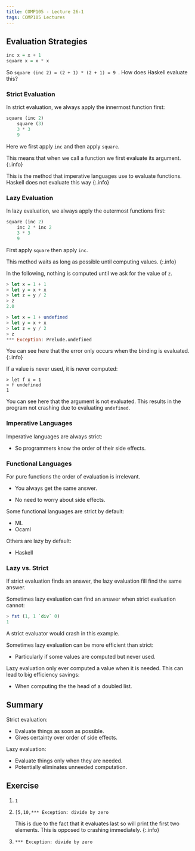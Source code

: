 ```yaml
---
title: COMP105 - Lecture 26-1
tags: COMP105 Lectures
---
```


## Evaluation Strategies

```haskell
inc x = x + 1
square x = x * x
```

So `square (inc 2) = (2 + 1) * (2 + 1) = 9 `. How does Haskell evaluate this?

### Strict Evaluation

In strict evaluation, we always apply the innermost function first:

```haskell
square (inc 2)
	square (3)
	3 * 3
	9
```

Here we first apply `inc` and then apply `square`.

This means that when we call a function we first evaluate its argument.
{:.info}

This is the method that imperative languages use to evaluate functions. Haskell does not evaluate this way
{:.info}

### Lazy Evaluation
In lazy evaluation, we always apply the outermost functions first:

```haskell
square (inc 2)
	inc 2 * inc 2
	3 * 3
	9
```

First apply `square` then apply `inc`.

This method waits as long as possible until computing values.
{:.info}

In the following, nothing is computed until we ask for the value of `z`.

```haskell
> let x = 1 + 1
> let y = x + x
> let z = y / 2
> z
2.0
```

```haskell
> let x = 1 + undefined
> let y = x + x
> let z = y / 2
> z
*** Exception: Prelude.undefined
```

You can see here that the error only occurs when the binding is evaluated.
{:.info}

If a value is never used, it is never computed:

```
> let f x = 1
> f undefined
1
```

You can see here that the argument is not evaluated. This results in the program not crashing due to evaluating `undefined`.

### Imperative Languages

Imperative languages are always strict:

* So programmers know the order of their side effects.

### Functional Languages

For pure functions the order of evaluation is irrelevant.

* You always get the same answer.

* No need to worry about side effects.

Some functional languages are strict by default:

* ML
* Ocaml

Others are lazy by default:

* Haskell

### Lazy vs. Strict

If strict evaluation finds an answer, the lazy evaluation fill find the same answer.

Sometimes lazy evaluation can find an answer when strict evaluation cannot:

```haskell
> fst (1, 1 `div` 0)
1
```

A strict evaluator would crash in this example.

Sometimes lazy evaluation can be more efficient than strict:

* Particularly if some values are computed but never used.

Lazy evaluation only ever computed a value when it is needed. This can lead to big efficiency savings:

* When computing the the head of a doubled list.

## Summary

Strict evaluation:

* Evaluate things as soon as possible.
* Gives certainty over order of side effects.

Lazy evaluation:

* Evaluate things only when they are needed.
* Potentially eliminates unneeded computation.

## Exercise

1. `1`
1. `[5,10,*** Exception: divide by zero`
	
	This is due to the fact that it evaluates last so will print the first two elements. This is opposed to crashing immediately.
	{:.info}
1. `*** Exception: divide by zero`